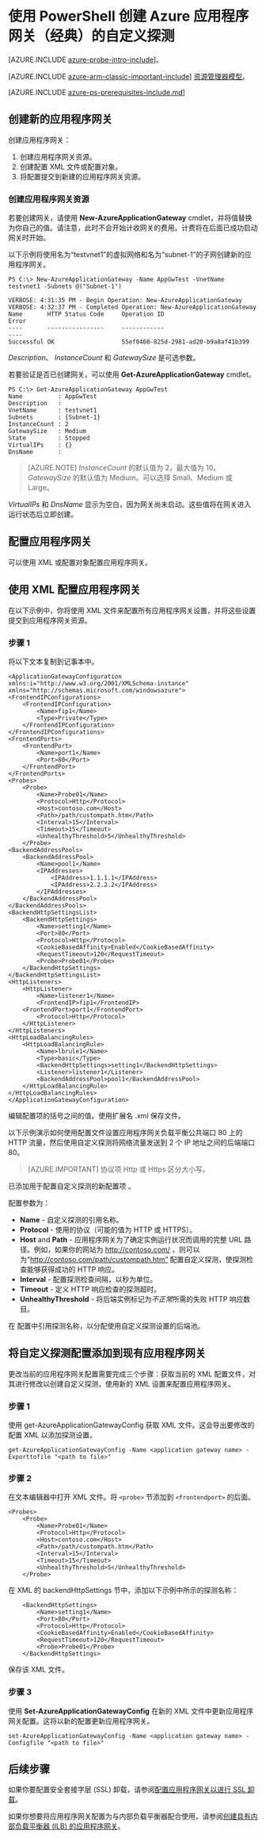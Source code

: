 <properties
   pageTitle="在经典部署模型中使用 PowerShell 创建应用程序网关的自定义探测 | Azure"
   description="了解如何使用经典部署模型中的 PowerShell 创建应用程序网关的自定义探测"
   services="application-gateway"
   documentationCenter="na"
   authors="joaoma"
   manager="carmonm"
   editor=""
   tags="azure-service-management"
/>
<tags  
   ms.service="application-gateway"
   ms.date="12/17/2015"
   wacn.date="02/26/2016" />

# 使用 PowerShell 创建 Azure 应用程序网关（经典）的自定义探测


[AZURE.INCLUDE [azure-probe-intro-include](../includes/application-gateway-create-probe-intro-include.md)]。

[AZURE.INCLUDE [azure-arm-classic-important-include](../includes/learn-about-deployment-models-classic-include.md)] [资源管理器模型](/documentation/articles/application-gateway-create-probe-ps)。


[AZURE.INCLUDE [azure-ps-prerequisites-include.md](../includes/azure-ps-prerequisites-include.md)]


## 创建新的应用程序网关

创建应用程序网关：

1. 创建应用程序网关资源。
2. 创建配置 XML 文件或配置对象。
3. 将配置提交到新建的应用程序网关资源。

### 创建应用程序网关资源

若要创建网关，请使用 **New-AzureApplicationGateway** cmdlet，并将值替换为你自己的值。请注意，此时不会开始计收网关的费用。计费将在后面已成功启动网关时开始。

以下示例将使用名为“testvnet1”的虚拟网络和名为“subnet-1”的子网创建新的应用程序网关。


	PS C:\> New-AzureApplicationGateway -Name AppGwTest -VnetName testvnet1 -Subnets @("Subnet-1")

	VERBOSE: 4:31:35 PM - Begin Operation: New-AzureApplicationGateway
	VERBOSE: 4:32:37 PM - Completed Operation: New-AzureApplicationGateway
	Name       HTTP Status Code     Operation ID                             Error
	----       ----------------     ------------                             ----
	Successful OK                   55ef0460-825d-2981-ad20-b9a8af41b399


 *Description*、 *InstanceCount* 和 *GatewaySize* 是可选参数。


若要验证是否已创建网关，可以使用 **Get-AzureApplicationGateway** cmdlet。


	PS C:\> Get-AzureApplicationGateway AppGwTest
	Name          : AppGwTest
	Description   :
	VnetName      : testvnet1
	Subnets       : {Subnet-1}
	InstanceCount : 2
	GatewaySize   : Medium
	State         : Stopped
	VirtualIPs    : {}
	DnsName       :

>[AZURE.NOTE]  *InstanceCount* 的默认值为 2，最大值为 10。 *GatewaySize* 的默认值为 Medium。可以选择 Small、Medium 或 Large。


 *VirtualIPs* 和 *DnsName* 显示为空白，因为网关尚未启动。这些值将在网关进入运行状态后立即创建。

## 配置应用程序网关

可以使用 XML 或配置对象配置应用程序网关。

## 使用 XML 配置应用程序网关

在以下示例中，你将使用 XML 文件来配置所有应用程序网关设置，并将这些设置提交到应用程序网关资源。

### 步骤 1  

将以下文本复制到记事本中。


	<ApplicationGatewayConfiguration xmlns:i="http://www.w3.org/2001/XMLSchema-instance" xmlns="http://schemas.microsoft.com/windowsazure">
    <FrontendIPConfigurations>
        <FrontendIPConfiguration>
            <Name>fip1</Name>
            <Type>Private</Type>
        </FrontendIPConfiguration>
    </FrontendIPConfigurations>    
	<FrontendPorts>
        <FrontendPort>
            <Name>port1</Name>
            <Port>80</Port>
        </FrontendPort>
    </FrontendPorts>
    <Probes>
        <Probe>
            <Name>Probe01</Name>
            <Protocol>Http</Protocol>
            <Host>contoso.com</Host>
            <Path>/path/custompath.htm</Path>
            <Interval>15</Interval>
            <Timeout>15</Timeout>
            <UnhealthyThreshold>5</UnhealthyThreshold>
        </Probe>
    <BackendAddressPools>
        <BackendAddressPool>
            <Name>pool1</Name>
            <IPAddresses>
                <IPAddress>1.1.1.1</IPAddress>
				<IPAddress>2.2.2.2</IPAddress>
            </IPAddresses>
        </BackendAddressPool>
    </BackendAddressPools>
    <BackendHttpSettingsList>
        <BackendHttpSettings>
            <Name>setting1</Name>
            <Port>80</Port>
            <Protocol>Http</Protocol>
            <CookieBasedAffinity>Enabled</CookieBasedAffinity>
            <RequestTimeout>120</RequestTimeout>
            <Probe>Probe01</Probe>
        </BackendHttpSettings>
    </BackendHttpSettingsList>
    <HttpListeners>
        <HttpListener>
            <Name>listener1</Name>
            <FrontendIP>fip1</FrontendIP>
	    <FrontendPort>port1</FrontendPort>
            <Protocol>Http</Protocol>
        </HttpListener>
    </HttpListeners>
    <HttpLoadBalancingRules>
        <HttpLoadBalancingRule>
            <Name>lbrule1</Name>
            <Type>basic</Type>
            <BackendHttpSettings>setting1</BackendHttpSettings>
            <Listener>listener1</Listener>
            <BackendAddressPool>pool1</BackendAddressPool>
        </HttpLoadBalancingRule>
    </HttpLoadBalancingRules>
	</ApplicationGatewayConfiguration>


编辑配置项的括号之间的值。使用扩展名 .xml 保存文件。

以下示例演示如何使用配置文件设置应用程序网关负载平衡公共端口 80 上的 HTTP 流量，然后使用自定义探测将网络流量发送到 2 个 IP 地址之间的后端端口 80。

>[AZURE.IMPORTANT] 协议项 Http 或 Https 区分大小写。


已添加用于配置自定义探测的新配置项 <Probe>。

配置参数为：

- **Name** - 自定义探测的引用名称。
- **Protocol** - 使用的协议（可能的值为 HTTP 或 HTTPS）。
- **Host** and **Path** - 应用程序网关为了确定实例运行状况而调用的完整 URL 路径。例如，如果你的网站为 http://contoso.com/ ，则可以为“http://contoso.com/path/custompath.htm” 配置自定义探测，使探测检查能够获得成功的 HTTP 响应。
- **Interval** - 配置探测检查间隔，以秒为单位。
- **Timeout** - 定义 HTTP 响应检查的探测超时。
- **UnhealthyThreshold** - 将后端实例标记为*不正常*所需的失败 HTTP 响应数目。

在 <BackendHttpSettings> 配置中引用探测名称，以分配使用自定义探测设置的后端池。

## 将自定义探测配置添加到现有应用程序网关

更改当前的应用程序网关配置需要完成三个步骤：获取当前的 XML 配置文件，对其进行修改以创建自定义探测，使用新的 XML 设置来配置应用程序网关。

### 步骤 1

使用 get-AzureApplicationGatewayConfig 获取 XML 文件。这会导出要修改的配置 XML 以添加探测设置。

	get-AzureApplicationGatewayConfig -Name <application gateway name> -Exporttofile "<path to file>"


### 步骤 2

在文本编辑器中打开 XML 文件。将 `<probe>` 节添加到 `<frontendport>` 的后面。

	<Probes>
        <Probe>
            <Name>Probe01</Name>
            <Protocol>Http</Protocol>
            <Host>contoso.com</Host>
            <Path>/path/custompath.htm</Path>
            <Interval>15</Interval>
            <Timeout>15</Timeout>
            <UnhealthyThreshold>5</UnhealthyThreshold>
        </Probe>

在 XML 的 backendHttpSettings 节中，添加以下示例中所示的探测名称：

        <BackendHttpSettings>
            <Name>setting1</Name>
            <Port>80</Port>
            <Protocol>Http</Protocol>
            <CookieBasedAffinity>Enabled</CookieBasedAffinity>
            <RequestTimeout>120</RequestTimeout>
            <Probe>Probe01</Probe>
        </BackendHttpSettings>

保存该 XML 文件。


### 步骤 3

使用 **Set-AzureApplicationGatewayConfig** 在新的 XML 文件中更新应用程序网关配置。这将以新的配置更新应用程序网关。

	set-AzureApplicationGatewayConfig -Name <application gateway name> -Configfile "<path to file>"


## 后续步骤

如果你要配置安全套接字层 (SSL) 卸载，请参阅[配置应用程序网关以进行 SSL 卸载](/documentation/articles/application-gateway-ssl)。

如果你想要将应用程序网关配置为与内部负载平衡器配合使用，请参阅[创建具有内部负载平衡器 (ILB) 的应用程序网关](/documentation/articles/application-gateway-ilb)。

<!---HONumber=Mooncake_0215_2016-->
